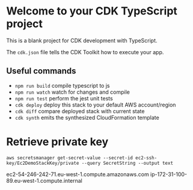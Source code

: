 # Welcome to your CDK TypeScript project

This is a blank project for CDK development with TypeScript.

The `cdk.json` file tells the CDK Toolkit how to execute your app.

## Useful commands

* `npm run build`   compile typescript to js
* `npm run watch`   watch for changes and compile
* `npm run test`    perform the jest unit tests
* `cdk deploy`      deploy this stack to your default AWS account/region
* `cdk diff`        compare deployed stack with current state
* `cdk synth`       emits the synthesized CloudFormation template

# Retrieve private key

    aws secretsmanager get-secret-value --secret-id ec2-ssh-key/Ec2DemoStackKey/private --query SecretString --output text

ec2-54-246-242-71.eu-west-1.compute.amazonaws.com
ip-172-31-100-89.eu-west-1.compute.internal
